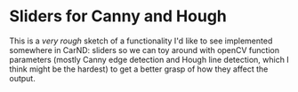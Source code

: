 # Sliders for Canny and Hough

This is a _very rough_ sketch of a functionality I'd like to see implemented somewhere in CarND: sliders so we can toy around with openCV function parameters (mostly Canny edge detection and Hough line detection, which I think might be the hardest) to get a better grasp of how they affect the output.